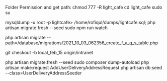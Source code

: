 
Folder Permission and get path:
chmod 777 -R light_cafe
cd light_cafe
sudo su

mysqldump -u root -p lightcafe> /home/rofiqul/dumps/lightcafe.sql;
php artisan migrate:fresh --seed
sudo npm run watch


php artisan migrate --path=/database/migrations/2021_10_03_062356_create_f_a_q_s_table.php

git checkout -b local_feb_15 origin/intranet


php artisan migrate:fresh --seed
sudo composer dump-autoload
php artisan make:request AddUserDeliveryAddressRequest
php artisan db:seed --class=UserDeliveryAddressSeeder